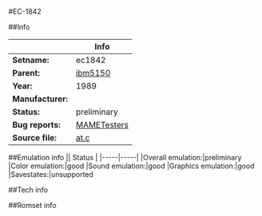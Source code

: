 #EC-1842

##Info

||Info|
|-----|-----|
|**Setname:**|ec1842
|**Parent:**|[ibm5150](ibm5150.md)
|**Year:**|1989
|**Manufacturer:**|<unknown>
|**Status:**|preliminary
|**Bug reports:**|[MAMETesters](http://mametesters.org/view_all_set.php?type=1&temporary=y&search=at.c)
|**Source file:**|[at.c](https://github.com/mamedev/mame/blob/master/src/mess/drivers/at.c)

##Emulation info
|| Status |
|-----|-----|
|Overall emulation:|preliminary
|Color emulation:|good
|Sound emulation:|good
|Graphics emulation:|good
|Savestates:|unsupported

##Tech info

##Romset info

<!--- START OF EDITED COMMENT DO NOT TOUCH TEXT ABOVE-->
